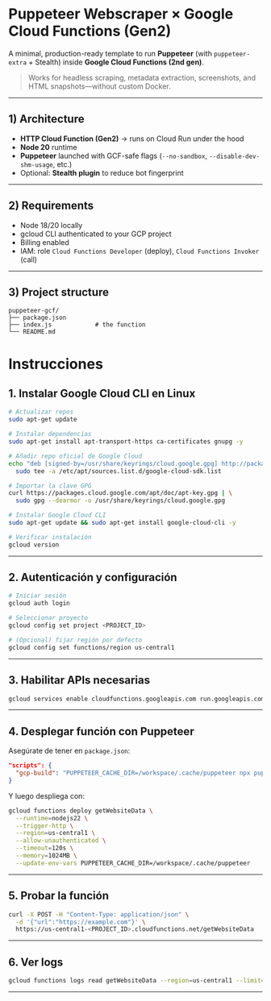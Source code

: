 # Puppeteer Webscraper × Google Cloud Functions (Gen2)

A minimal, production-ready template to run **Puppeteer** (with `puppeteer-extra` + Stealth) inside **Google Cloud Functions (2nd gen)**.

> Works for headless scraping, metadata extraction, screenshots, and HTML snapshots—without custom Docker.

---

## 1) Architecture

* **HTTP Cloud Function (Gen2)** → runs on Cloud Run under the hood
* **Node 20** runtime
* **Puppeteer** launched with GCF-safe flags (`--no-sandbox`, `--disable-dev-shm-usage`, etc.)
* Optional: **Stealth plugin** to reduce bot fingerprint

---

## 2) Requirements

* Node 18/20 locally
* gcloud CLI authenticated to your GCP project
* Billing enabled
* IAM: role `Cloud Functions Developer` (deploy), `Cloud Functions Invoker` (call)

---

## 3) Project structure

```
puppeteer-gcf/
├── package.json
├── index.js            # the function
└── README.md
```

# Instrucciones

## 1. Instalar Google Cloud CLI en Linux

```bash
# Actualizar repos
sudo apt-get update

# Instalar dependencias
sudo apt-get install apt-transport-https ca-certificates gnupg -y

# Añadir repo oficial de Google Cloud
echo "deb [signed-by=/usr/share/keyrings/cloud.google.gpg] http://packages.cloud.google.com/apt cloud-sdk main" | \
  sudo tee -a /etc/apt/sources.list.d/google-cloud-sdk.list

# Importar la clave GPG
curl https://packages.cloud.google.com/apt/doc/apt-key.gpg | \
  sudo gpg --dearmor -o /usr/share/keyrings/cloud.google.gpg

# Instalar Google Cloud CLI
sudo apt-get update && sudo apt-get install google-cloud-cli -y

# Verificar instalación
gcloud version
```

---

## 2. Autenticación y configuración

```bash
# Iniciar sesión
gcloud auth login

# Seleccionar proyecto
gcloud config set project <PROJECT_ID>

# (Opcional) fijar región por defecto
gcloud config set functions/region us-central1
```

---

## 3. Habilitar APIs necesarias

```bash
gcloud services enable cloudfunctions.googleapis.com run.googleapis.com artifactregistry.googleapis.com cloudbuild.googleapis.com
```

---

## 4. Desplegar función con Puppeteer

Asegúrate de tener en `package.json`:

```json
"scripts": {
  "gcp-build": "PUPPETEER_CACHE_DIR=/workspace/.cache/puppeteer npx puppeteer browsers install chrome"
}
```

Y luego despliega con:

```bash
gcloud functions deploy getWebsiteData \
  --runtime=nodejs22 \
  --trigger-http \
  --region=us-central1 \
  --allow-unauthenticated \
  --timeout=120s \
  --memory=1024MB \
  --update-env-vars PUPPETEER_CACHE_DIR=/workspace/.cache/puppeteer
```

---

## 5. Probar la función

```bash
curl -X POST -H "Content-Type: application/json" \
  -d '{"url":"https://example.com"}' \
  https://us-central1-<PROJECT_ID>.cloudfunctions.net/getWebsiteData
```

---

## 6. Ver logs

```bash
gcloud functions logs read getWebsiteData --region=us-central1 --limit=100
```

---

